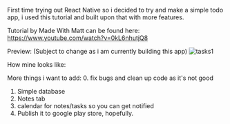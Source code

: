 First time trying out React Native so i decided to try and make a simple todo app, i used this tutorial and built upon that with more features.


Tutorial by Made With Matt can be found here: https://www.youtube.com/watch?v=0kL6nhutjQ8

Preview: (Subject to change as i am currently building this app)
![tasks1](https://github.com/pnotisdev/reactNativeTodoList/assets/65077719/2847a86f-7f9e-46f4-9d3d-299789da9698)


How mine looks like:

More things i want to add:
0. fix bugs and clean up code as it's not good
1. Simple database
2. Notes tab
3. calendar for notes/tasks so you can get notified
4. Publish it to google play store, hopefully.

